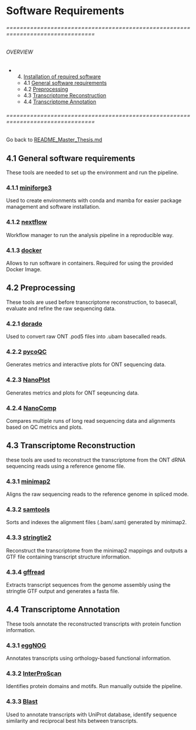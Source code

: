 #  Software Requirements

###### ================================================================================
###### OVERVIEW
+ 4. [ Installation of required software  ](#install)
    * 4.1 [ General software requirements ](#gensof)
    * 4.2 [ Preprocessing ](#prepro)
    * 4.3 [ Transcriptome Reconstruction ](#trans-recon)
    * 4.4 [ Transcriptome Annotation ](#trans-anno)
###### ================================================================================
Go back to [README_Master_Thesis.md](README_Master_Thesis.md)


 <a name="gensof"></a>
## 4.1 General software requirements
These tools are needed to set up the environment and run the pipeline.
<a name="miniforge3"></a>
### 4.1.1 [miniforge3](https://github.com/conda-forge/miniforge)
Used to create environments with conda and mamba for easier package management and software installation.
### 4.1.2 [nextflow](https://github.com/nextflow-io/nextflow)
Workflow manager to run the analysis pipeline in a reproducible way.
<a name="docker"></a>
### 4.1.3 [docker](https://github.com/docker/docker-install)
Allows to run software in containers. Required for using the provided Docker Image.

<a name="prepro"></a>
## 4.2 Preprocessing 
These tools are used before transcriptome reconstruction, to basecall, evaluate and refine the raw sequencing data.
<a name="dorado"></a>
### 4.2.1 [dorado](https://github.com/nanoporetech/dorado)
Used to convert raw ONT .pod5 files into .ubam basecalled reads.
<a name="pycoQC"></a>
### 4.2.2 [pycoQC](https://github.com/a-slide/pycoQC)
Generates metrics and interactive plots for ONT sequencing data.
<a name="NanoPlot"></a>
### 4.2.3 [NanoPlot](https://github.com/wdecoster/NanoPlot)
Generates metrics and plots for ONT seqeuncing data.
<a name="NanoComp"></a>
### 4.2.4 [NanoComp](https://github.com/wdecoster/nanocomp)
Compares multiple runs of long read sequencing data and alignments based on QC metrics and plots.

<a name="trans-recon"></a>
## 4.3 Transcriptome Reconstruction 
these tools are used to reconstruct the transcriptome from the ONT dRNA sequencing reads using a reference genome file.
<a name="minimap2"></a>
### 4.3.1 [minimap2](https://github.com/lh3/minimap2)
Aligns the raw sequencing reads to the reference genome in spliced mode.

<a name="samtools"></a>
### 4.3.2 [samtools](https://github.com/samtools/samtools)
Sorts and indexes the alignment files (.bam/.sam) generated by minimap2.

<a name="stringtie2"></a>
### 4.3.3 [stringtie2](https://github.com/skovaka/stringtie2)
Reconstruct the transcriptome from the minimap2 mappings and outputs a GTF file containing transcript structure information.

<a name="gffread"></a>
### 4.3.4 [gffread](https://github.com/gpertea/gffread)
Extracts transcript sequences from the genome assembly using the stringtie GTF output and generates a fasta file.

<a name="trans-anno"></a>
## 4.4 Transcriptome Annotation
These tools annotate the reconstructed transcripts with protein function information.

<a name="eggNOG"></a>
### 4.3.1 [eggNOG](https://github.com/eggnogdb/eggnog-mapper)
Annotates transcripts using orthology-based functional information.

<a name="interproscan"></a>
### 4.3.2 [InterProScan](https://github.com/ebi-pf-team/interproscan)
Identifies protein domains and motifs. Run manually outside the pipeline.

<a name="blast"></a>
### 4.3.3 [Blast](https://github.com/enormandeau/ncbi_blast_tutorial)
Used to annotate transcripts with UniProt database, identify sequence similarity and reciprocal best hits between transcripts.
